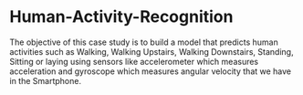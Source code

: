 # Human-Activity-Recognition
The objective of this case study is to build a model that predicts human activities such as Walking, Walking Upstairs, Walking Downstairs, Standing, Sitting or laying using sensors like accelerometer which measures acceleration and gyroscope which measures angular velocity that we have in the Smartphone.

